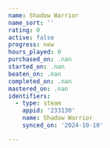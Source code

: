 ```yaml
---
name: Shadow Warrior
name_sort: ''
rating: 0
active: false
progress: new
hours_played: 0
purchased_on: .nan
started_on: .nan
beaten_on: .nan
completed_on: .nan
mastered_on: .nan
identifiers:
  - type: steam
    appid: '233130'
    name: Shadow Warrior
    synced_on: '2024-10-10'

---
```

